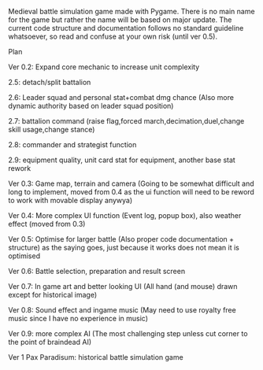 Medieval battle simulation game made with Pygame. There is no main name for the game but rather the name will be based on major update. 
The current code structure and documentation follows no standard guideline whatsoever, so read and confuse at your own risk (until ver 0.5).

Plan

Ver 0.2: Expand core mechanic to increase unit complexity

2.5: detach/split battalion

2.6: Leader squad and personal stat+combat dmg chance (Also more dynamic authority based on leader squad position)

2.7: battalion command (raise flag,forced march,decimation,duel,change skill usage,change stance)

2.8: commander and strategist function

2.9: equipment quality, unit card stat for equipment, another base stat rework

Ver 0.3: Game map, terrain and camera (Going to be somewhat difficult and long to implement, moved from 0.4 as the ui function will need to be reword to work with movable display anywya)

Ver 0.4: More complex UI function (Event log, popup box), also weather effect (moved from 0.3)

Ver 0.5: Optimise for larger battle (Also proper code documentation + structure) as the saying goes, just because it works does not mean it is optimised

Ver 0.6: Battle selection, preparation and result screen

Ver 0.7: In game art and better looking UI (All hand (and mouse) drawn except for historical image)

Ver 0.8: Sound effect and ingame music (May need to use royalty free music since I have no experience in music)

Ver 0.9: more complex AI (The most challenging step unless cut corner to the point of braindead AI)

Ver 1 Pax Paradisum: historical battle simulation game